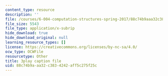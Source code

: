 ```yaml
---
content_type: resource
description: ''
file: /courses/6-004-computation-structures-spring-2017/88c74b9aaa32c3834242aff5c275f25c_aheyquidLO8.srt
file_size: 5543
file_type: application/x-subrip
hide_download: true
hide_download_original: null
learning_resource_types: []
license: https://creativecommons.org/licenses/by-nc-sa/4.0/
ocw_type: OCWFile
resourcetype: Other
title: 3play caption file
uid: 88c74b9a-aa32-c383-4242-aff5c275f25c
---
```


